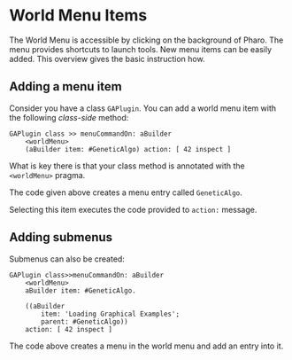 # World Menu Items

The World Menu is accessible by clicking on the background of Pharo. The menu provides shortcuts to launch tools. New menu items can be easily added. This overview gives the basic instruction how.

## Adding a menu item

Consider you have a class `GAPlugin`. You can add a world menu item with the following _class-side_ method:

```st
GAPlugin class >> menuCommandOn: aBuilder
	<worldMenu>
	(aBuilder item: #GeneticAlgo) action: [ 42 inspect ]
```

What is key there is that your class method is annotated with the `<worldMenu>` pragma.

The code given above creates a menu entry called `GeneticAlgo`.

Selecting this item executes the code provided to `action:` message.

## Adding submenus

Submenus can also be created:

```st
GAPlugin class>>menuCommandOn: aBuilder
	<worldMenu>
	aBuilder item: #GeneticAlgo.
	
	((aBuilder
		item: 'Loading Graphical Examples';
		parent: #GeneticAlgo))
	action: [ 42 inspect ]
```

The code above creates a menu in the world menu and add an entry into it.
